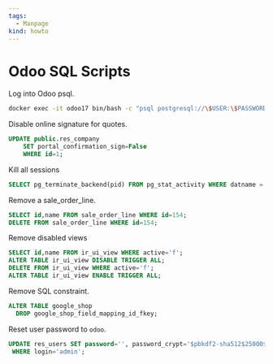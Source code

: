 ```yaml
---
tags:
  - Manpage
kind: howto
---
```

# Odoo SQL Scripts

Log into Odoo psql.

```bash
docker exec -it odoo17 bin/bash -c "psql postgresql://\$USER:\$PASSWORD@\$HOST/erp"
```

Disable online signature for quotes.

```sql
UPDATE public.res_company
	SET portal_confirmation_sign=False
	WHERE id=1;
```

Kill all sessions

```sql
SELECT pg_terminate_backend(pid) FROM pg_stat_activity WHERE datname = '$DATABSE';
```

Remove a sale_order_line.

```sql
SELECT id,name FROM sale_order_line WHERE id=154;
DELETE FROM sale_order_line WHERE id=154;
```

Remove disabled views

```sql
SELECT id,name FROM ir_ui_view WHERE active='f';
ALTER TABLE ir_ui_view DISABLE TRIGGER ALL;
DELETE FROM ir_ui_view WHERE active='f';
ALTER TABLE ir_ui_view ENABLE TRIGGER ALL;
```

Remove SQL constraint.

```sql
ALTER TABLE google_shop 
  DROP google_shop_field_mapping_id_fkey;
```

Reset user password to `odoo`.

```sql
UPDATE res_users SET password='', password_crypt='$pbkdf2-sha512$25000$C8F47z3HmNP6P8f4P4ewFg$/Sf3kh7fks2MsoJGWotj/IJNiatILPyPrVlKc/rrVCX5y0bC/8fpCYvRKJE132YgJf1UJchqNHPS5fGt.b65qQ'
 WHERE login='admin';
```